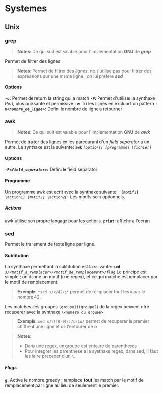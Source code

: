 # Systemes
## Unix
### grep
> **Notes:**
> Ce qui suit est valable pour l'implementation **GNU** de ***grep***

Permet de filtrer des lignes
> **Notes:**
> Permet de filtrer des *lignes*, ne s'utilise pas pour filtrer des expressions sur une meme ligne ; on lui prefere ***sed***

#### Options
**`-o`:** Permet de return la string qui a match
**`-P`:** Permet d'utiliser la synthaxe *Perl*, plus puissante et permissive
**`-v`:** Tri les lignes en excluant un pattern
**`-m`*`<nombre_de_ligne>`*:** Defini le nombre de ligne a retourner

### awk
> **Notes:**
> Ce qui suit est valable pour l'implementation **GNU** de ***awk***

Permet de traiter des lignes en les parcourant d'un *field separator* a un autre. La synthaxe est la suivante:
**`awk`** *`[options] [programme] [fichier]`*

#### Options
**`-F`*`<field_separator>`*:** Defini le field separator

#### Programme
Un programme awk est ecrit avec la synthaxe suivante:
`'[motif1] {action1} [motif2] {action2}'`
Les motifs sont optionnels.

##### Actions
awk utilise son propre langage pour les actions.
**`print`:** affiche a l'ecran

### sed
Permet le traitement de texte ligne par ligne.
#### Subtitution
La synthaxe permettant la subtitution est la suivante:
**`sed`** *`s/<motif_a_remplacer>/<motif_de_remplacement>/flag`*
Le principe est simple ; on donne un motif (une regex), et ce qui matche est remplacer par le motif de remplacement.
> **Exemple:**
> `*sed s/x/42/g*` permet de remplacer tout les x par le nombre 42.

Les matches des groupes `(groupe1)(groupe2)` de la regex peuvent etre recuperer avec la synthaxe `\<numero_du_groupe>`
> **Exemple:**
> `sed s/\([0-9]\)/o\1o/` permet de recuperer le premier chiffre d'une ligne et de l'entourer de *o*

> **Notes:**
> - Dans une regex, un groupe est entoure de parentheses
> - Pour integrer les parenthese a la synthaxe regex, dans sed, il faut les faire preceder d'un `\`.

##### Flags
**`g`:** Active le nombre greedy ; remplace **tout** les match par le motif de remplacement par ligne au lieu de seulement le premier.